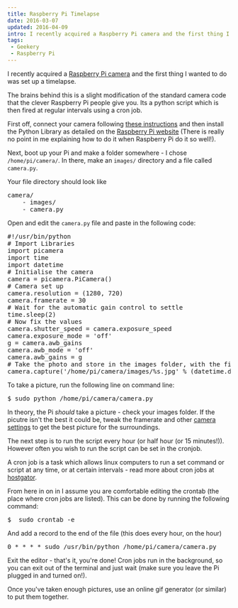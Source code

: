```yaml
---
title: Raspberry Pi Timelapse
date: 2016-03-07
updated: 2016-04-09
intro: I recently acquired a Raspberry Pi camera and the first thing I wanted to do was set up a timelapse. The brains behind this is a slight modification of the ...
tags:
 - Geekery
 - Raspberry Pi
---
```


<p>I recently acquired a <a href="https://www.raspberrypi.org/help/camera-module-setup/">Raspberry Pi camera</a> and the first thing I wanted to do was set up a timelapse.</p>

<p>The brains behind this is a slight modification of the standard camera code that the clever Raspberry Pi people give you. Its a python script which is then fired at regular intervals using a cron job.</p>



<p>First off, connect your camera following <a href="https://www.raspberrypi.org/documentation/usage/camera/README.md">these instructions</a> and then install the Python Library as detailed on the <a href="https://www.raspberrypi.org/documentation/usage/camera/python/README.md">Raspberry Pi website</a> (There is really no point in me explaining how to do it when Raspberry Pi do it so well!).</p>



<p>Next, boot up your Pi and make a folder somewhere - I chose <code>/home/pi/camera/</code>. In there, make an <code>images/</code> directory and a file called <code>camera.py</code>.</p>



<p>Your file directory should look like</p>



<pre class="language-bash">camera/
    - images/
    - camera.py</pre>





<p>Open and edit the <code>camera.py</code> file and paste in the following code:</p>



<pre class="language-python">#!/usr/bin/python
# Import Libraries
import picamera
import time
import datetime
# Initialise the camera
camera = picamera.PiCamera()
# Camera set up
camera.resolution = (1280, 720)
camera.framerate = 30
# Wait for the automatic gain control to settle
time.sleep(2)
# Now fix the values
camera.shutter_speed = camera.exposure_speed
camera.exposure_mode = 'off'
g = camera.awb_gains
camera.awb_mode = 'off'
camera.awb_gains = g
# Take the photo and store in the images folder, with the filename of a unix timestamp
camera.capture('/home/pi/camera/images/%s.jpg' % (datetime.datetime.now()))</pre>





<p>To take a picture, run the following line on command line:</p>



<pre class="language-bash">$ sudo python /home/pi/camera/camera.py</pre>





<p>In theory, the Pi <em>should</em> take a picture - check your images folder. If the picutre isn't the best it could be, tweak the framerate and other <a href="http://picamera.readthedocs.org/en/release-1.10/recipes1.html">camera settings</a> to get the best picture for the surroundings.</p>



<p>The next step is to run the script every hour (or half hour (or 15 minutes!)). However often you wish to run the script can be set in the cronjob.</p>



<p>A cron job is a task which allows linux computers to run a set command or script at any time, or at certain intervals - read more about cron jobs at <a href="http://support.hostgator.com/articles/cpanel/what-are-cron-jobs">hostgator</a>. </p>



<p>From here in on in I assume you are comfortable editing the crontab (the place where cron jobs are listed). This can be done by running the following command:</p>



<pre class="language-bash">$  sudo crontab -e</pre>





<p>And add a record to the end of the file (this does every hour, on the hour)</p>



<pre class="language-bash">0 * * * * sudo /usr/bin/python /home/pi/camera/camera.py</pre>





<p>Exit the editor - that's it, you're done! Cron jobs run in the background, so you can exit out of the terminal and just wait (make sure you leave the Pi plugged in and turned on!).</p>



<p>Once you've taken enough pictures, use an online gif generator (or similar) to put them together.</p>